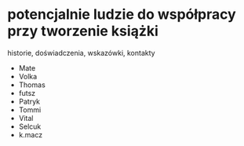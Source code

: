 # potencjalnie ludzie do współpracy przy tworzenie książki
historie, doświadczenia, wskazówki, kontakty 

- Mate
- Volka
- Thomas
- futsz
- Patryk
- Tommi
- Vital
- Selcuk
- k.macz

